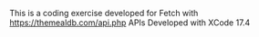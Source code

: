 This is a coding exercise developed for Fetch with https://themealdb.com/api.php APIs
Developed with XCode 17.4
